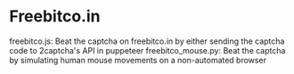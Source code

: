 # Freebitco.in

freebitco.js:  Beat the captcha on freebitco.in by either sending the captcha code to 2captcha's API in puppeteer
freebitco_mouse.py:  Beat the captcha by simulating human mouse movements on a non-automated browser
